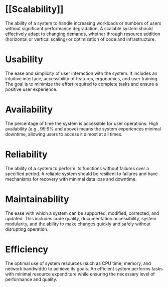 # [[Scalability]]

The ability of a system to handle increasing workloads or numbers of users without significant performance degradation. A scalable system should effectively adapt to changing demands, whether through resource addition (horizontal or vertical scaling) or optimization of code and infrastructure.

# Usability

The ease and simplicity of user interaction with the system. It includes an intuitive interface, accessibility of features, ergonomics, and user training. The goal is to minimize the effort required to complete tasks and ensure a positive user experience.

# Availability

The percentage of time the system is accessible for user operations. High availability (e.g., 99.9% and above) means the system experiences minimal downtime, allowing users to access it almost at all times.

# Reliability

The ability of a system to perform its functions without failures over a specified period. A reliable system should be resilient to failures and have mechanisms for recovery with minimal data loss and downtime.

# Maintainability

The ease with which a system can be supported, modified, corrected, and updated. This includes code quality, documentation accessibility, system modularity, and the ability to make changes quickly and safely without disrupting operation.

# Efficiency

The optimal use of system resources (such as CPU time, memory, and network bandwidth) to achieve its goals. An efficient system performs tasks with minimal resource expenditure while ensuring the necessary level of performance and quality.